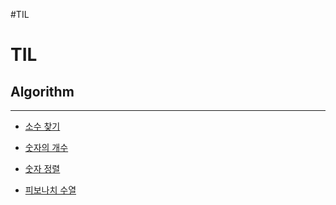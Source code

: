 #TIL
# TIL
## Algorithm <br>
___
 * [소수 찾기](https://github.com/Kimmo05/TIL/blob/main/Algorithm/20210722.md)

 * [숫자의 개수](https://github.com/Kimmo05/TIL/blob/main/Algorithm/20210723.md)
 * [숫자 정렬](https://github.com/Kimmo05/TIL/blob/main/Algorithm/20210724.md)
  * [피보나치 수열](https://github.com/Kimmo05/TIL/blob/main/Algorithm/20210725.md)

